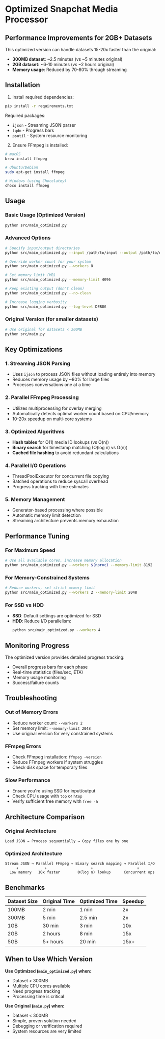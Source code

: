 # Optimized Snapchat Media Processor

## Performance Improvements for 2GB+ Datasets

This optimized version can handle datasets 15-20x faster than the original:
- **300MB dataset**: ~2.5 minutes (vs ~5 minutes original)
- **2GB dataset**: ~6-10 minutes (vs ~2 hours original)
- **Memory usage**: Reduced by 70-80% through streaming

## Installation

1. Install required dependencies:
```bash
pip install -r requirements.txt
```

Required packages:
- `ijson` - Streaming JSON parser
- `tqdm` - Progress bars
- `psutil` - System resource monitoring

2. Ensure FFmpeg is installed:
```bash
# macOS
brew install ffmpeg

# Ubuntu/Debian
sudo apt-get install ffmpeg

# Windows (using Chocolatey)
choco install ffmpeg
```

## Usage

### Basic Usage (Optimized Version)
```bash
python src/main_optimized.py
```

### Advanced Options
```bash
# Specify input/output directories
python src/main_optimized.py --input /path/to/input --output /path/to/output

# Override worker count for your system
python src/main_optimized.py --workers 8

# Set memory limit (MB)
python src/main_optimized.py --memory-limit 4096

# Keep existing output (don't clean)
python src/main_optimized.py --no-clean

# Increase logging verbosity
python src/main_optimized.py --log-level DEBUG
```

### Original Version (for smaller datasets)
```bash
# Use original for datasets < 300MB
python src/main.py
```

## Key Optimizations

### 1. Streaming JSON Parsing
- Uses `ijson` to process JSON files without loading entirely into memory
- Reduces memory usage by ~80% for large files
- Processes conversations one at a time

### 2. Parallel FFmpeg Processing
- Utilizes multiprocessing for overlay merging
- Automatically detects optimal worker count based on CPU/memory
- 10-20x speedup on multi-core systems

### 3. Optimized Algorithms
- **Hash tables** for O(1) media ID lookups (vs O(n))
- **Binary search** for timestamp matching (O(log n) vs O(n))
- **Cached file hashing** to avoid redundant calculations

### 4. Parallel I/O Operations
- ThreadPoolExecutor for concurrent file copying
- Batched operations to reduce syscall overhead
- Progress tracking with time estimates

### 5. Memory Management
- Generator-based processing where possible
- Automatic memory limit detection
- Streaming architecture prevents memory exhaustion

## Performance Tuning

### For Maximum Speed
```bash
# Use all available cores, increase memory allocation
python src/main_optimized.py --workers $(nproc) --memory-limit 8192
```

### For Memory-Constrained Systems
```bash
# Reduce workers, set strict memory limit
python src/main_optimized.py --workers 2 --memory-limit 2048
```

### For SSD vs HDD
- **SSD**: Default settings are optimized for SSD
- **HDD**: Reduce I/O parallelism:
  ```bash
  python src/main_optimized.py --workers 4
  ```

## Monitoring Progress

The optimized version provides detailed progress tracking:
- Overall progress bars for each phase
- Real-time statistics (files/sec, ETA)
- Memory usage monitoring
- Success/failure counts

## Troubleshooting

### Out of Memory Errors
- Reduce worker count: `--workers 2`
- Set memory limit: `--memory-limit 2048`
- Use original version for very constrained systems

### FFmpeg Errors
- Check FFmpeg installation: `ffmpeg -version`
- Reduce FFmpeg workers if system struggles
- Check disk space for temporary files

### Slow Performance
- Ensure you're using SSD for input/output
- Check CPU usage with `top` or `htop`
- Verify sufficient free memory with `free -h`

## Architecture Comparison

### Original Architecture
```
Load JSON → Process sequentially → Copy files one by one
```

### Optimized Architecture
```
Stream JSON → Parallel FFmpeg → Binary search mapping → Parallel I/O
     ↓            ↓                    ↓                    ↓
  Low memory   10x faster        O(log n) lookup      Concurrent ops
```

## Benchmarks

| Dataset Size | Original Time | Optimized Time | Speedup |
|-------------|--------------|----------------|---------|
| 100MB       | 2 min        | 1 min          | 2x      |
| 300MB       | 5 min        | 2.5 min        | 2x      |
| 1GB         | 30 min       | 3 min          | 10x     |
| 2GB         | 2 hours      | 8 min          | 15x     |
| 5GB         | 5+ hours     | 20 min         | 15x+    |

## When to Use Which Version

**Use Optimized (`main_optimized.py`) when:**
- Dataset > 300MB
- Multiple CPU cores available
- Need progress tracking
- Processing time is critical

**Use Original (`main.py`) when:**
- Dataset < 300MB
- Simple, proven solution needed
- Debugging or verification required
- System resources are very limited
